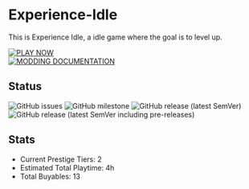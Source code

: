 # Experience-Idle
This is Experience Idle, a idle game where the goal is to level up.

[![PLAY NOW](https://img.shields.io/badge/PLAY%20GAME-exp.epicpuppy.dev-0af?style=for-the-badge)](https://exp.epicpuppy.dev)<br>
[![MODDING DOCUMENTATION](https://img.shields.io/badge/-MODDING%20DOCUMENTATION-green?style=for-the-badge)](https://github.com/EpicPuppy613/Experience-Idle/wiki)

## Status
![GitHub issues](https://img.shields.io/github/issues/EpicPuppy613/Experience-Idle)
![GitHub milestone](https://img.shields.io/github/milestones/progress-percent/EpicPuppy613/Experience-Idle/2)
![GitHub release (latest SemVer)](https://img.shields.io/github/v/release/EpicPuppy613/Experience-Idle?label=latest)
![GitHub release (latest SemVer including pre-releases)](https://img.shields.io/github/v/release/EpicPuppy613/Experience-Idle?include_prereleases&label=experimental)

## Stats
- Current Prestige Tiers: 2
- Estimated Total Playtime: 4h
- Total Buyables: 13

